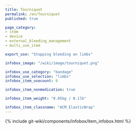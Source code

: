 ```yaml
---
title: Tourniquet
permalink: /en/Tourniquet
published: true

page_category:
- item
- device
- external_bleeding_management
- multi_use_item

export_use: "Stopping bleeding on limbs"

infobox_image: "/wiki/image/tourniquet.png"

infobox_use_category: "bandage"
infobox_use_selection: "limbs"
infobox_item_usecount: 0

infobox_item_nonmedication: true

infobox_item_weight: "0.05kg / 0.1lb"

infobox_item_classname: "ACM_ElasticWrap"
---
```


{% include git-wiki/components/infobox/item_infobox.html %}